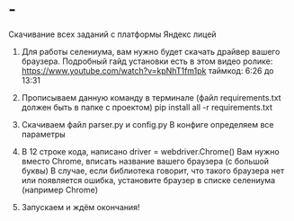 # -
Скачивание всех заданий с платформы Яндекс лицей

1. Для работы селениума, вам нужно будет скачать драйвер вашего браузера. 
Подробный гайд установки есть в этом видео ролике: https://www.youtube.com/watch?v=kpNhT1fm1pk
таймкод: 6:26 до 13:31


2. Прописываем данную команду в терминале (файл requirements.txt должен быть в папке с проектом)
pip install all -r requirements.txt

3. Скачиваем файл parser.py и config.py
В конфиге определяем все параметры

4. В 12 строке кода, написано driver = webdriver.Chrome()
Вам нужно вместо Chrome, вписать название вашего браузера (с большой буквы)
В случае, если библиотека говорит, что такого браузера нет или появляется ошибка, установите браузер в списке селениума (например Chrome)

5. Запускаем и ждём окончания!
